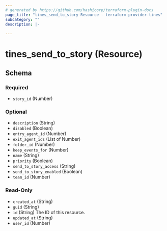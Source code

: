 ```yaml
---
# generated by https://github.com/hashicorp/terraform-plugin-docs
page_title: "tines_send_to_story Resource - terraform-provider-tines"
subcategory: ""
description: |-
  
---
```


# tines_send_to_story (Resource)





<!-- schema generated by tfplugindocs -->
## Schema

### Required

- `story_id` (Number)

### Optional

- `description` (String)
- `disabled` (Boolean)
- `entry_agent_id` (Number)
- `exit_agent_ids` (List of Number)
- `folder_id` (Number)
- `keep_events_for` (Number)
- `name` (String)
- `priority` (Boolean)
- `send_to_story_access` (String)
- `send_to_story_enabled` (Boolean)
- `team_id` (Number)

### Read-Only

- `created_at` (String)
- `guid` (String)
- `id` (String) The ID of this resource.
- `updated_at` (String)
- `user_id` (Number)
